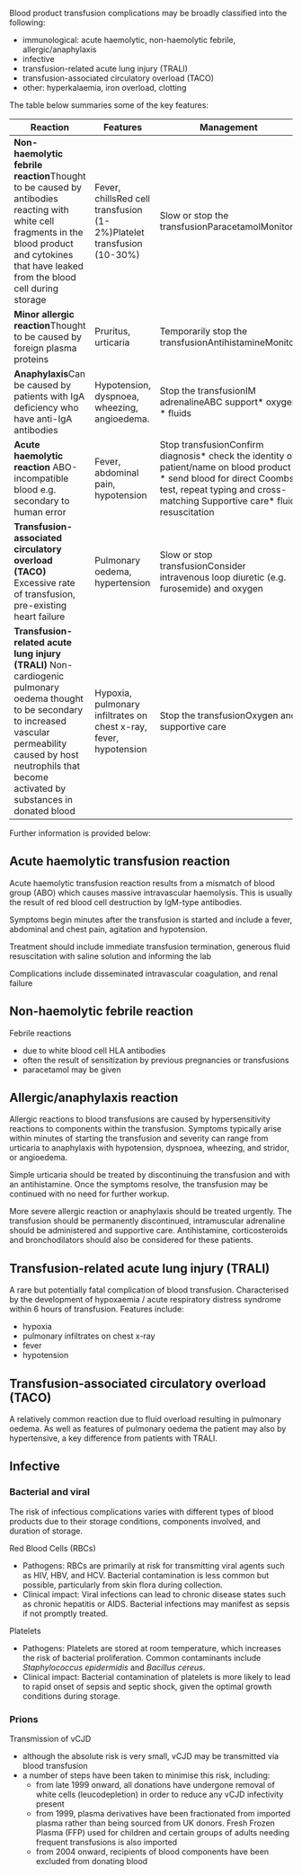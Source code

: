 Blood product transfusion complications may be broadly classified into the following:  
* immunological: acute haemolytic, non\-haemolytic febrile, allergic/anaphylaxis
* infective
* transfusion\-related acute lung injury (TRALI)
* transfusion\-associated circulatory overload (TACO)
* other: hyperkalaemia, iron overload, clotting

  
The table below summaries some of the key features:  
  


| Reaction | Features | Management |
| --- | --- | --- |
| **Non\-haemolytic febrile reaction**Thought to be caused by antibodies reacting with white cell fragments in the blood product and cytokines that have leaked from the blood cell during storage | Fever, chillsRed cell transfusion (1\-2%)Platelet transfusion (10\-30%) | Slow or stop the transfusionParacetamolMonitor |
| **Minor allergic reaction**Thought to be caused by foreign plasma proteins | Pruritus, urticaria | Temporarily stop the transfusionAntihistamineMonitor |
| **Anaphylaxis**Can be caused by patients with IgA deficiency who have anti\-IgA antibodies | Hypotension, dyspnoea, wheezing, angioedema. | Stop the transfusionIM adrenalineABC support* oxygen * fluids |
| **Acute haemolytic reaction** ABO\-incompatible blood e.g. secondary to human error | Fever, abdominal pain, hypotension | Stop transfusionConfirm diagnosis* check the identity of patient/name on blood product * send blood for direct Coombs test, repeat typing and cross\-matching  Supportive care* fluid resuscitation |
| **Transfusion\-associated circulatory overload (TACO)** Excessive rate of transfusion, pre\-existing heart failure | Pulmonary oedema, hypertension | Slow or stop transfusionConsider intravenous loop diuretic (e.g. furosemide) and oxygen |
| **Transfusion\-related acute lung injury (TRALI)** Non\-cardiogenic pulmonary oedema thought to be secondary to increased vascular permeability caused by host neutrophils that become activated by substances in donated blood | Hypoxia, pulmonary infiltrates on chest x\-ray, fever, hypotension | Stop the transfusionOxygen and supportive care |

  
Further information is provided below:  
  
Acute haemolytic transfusion reaction
-------------------------------------

  
Acute haemolytic transfusion reaction results from a mismatch of blood group (ABO) which causes massive intravascular haemolysis. This is usually the result of red blood cell destruction by IgM\-type antibodies.  
  
Symptoms begin minutes after the transfusion is started and include a fever, abdominal and chest pain, agitation and hypotension.  
   
Treatment should include immediate transfusion termination, generous fluid resuscitation with saline solution and informing the lab  
  
Complications include disseminated intravascular coagulation, and renal failure  
  
  
Non\-haemolytic febrile reaction
--------------------------------

  
Febrile reactions  
* due to white blood cell HLA antibodies
* often the result of sensitization by previous pregnancies or transfusions
* paracetamol may be given

  
  
Allergic/anaphylaxis reaction
-----------------------------

  
Allergic reactions to blood transfusions are caused by hypersensitivity reactions to components within the transfusion. Symptoms typically arise within minutes of starting the transfusion and severity can range from urticaria to anaphylaxis with hypotension, dyspnoea, wheezing, and stridor, or angioedema.   
  
Simple urticaria should be treated by discontinuing the transfusion and with an antihistamine. Once the symptoms resolve, the transfusion may be continued with no need for further workup.   
  
More severe allergic reaction or anaphylaxis should be treated urgently. The transfusion should be permanently discontinued, intramuscular adrenaline should be administered and supportive care. Antihistamine, corticosteroids and bronchodilators should also be considered for these patients.   
  
  
Transfusion\-related acute lung injury (TRALI)
----------------------------------------------

  
A rare but potentially fatal complication of blood transfusion. Characterised by the development of hypoxaemia / acute respiratory distress syndrome within 6 hours of transfusion. Features include:  
* hypoxia
* pulmonary infiltrates on chest x\-ray
* fever
* hypotension

  
  
Transfusion\-associated circulatory overload (TACO)
---------------------------------------------------

  
A relatively common reaction due to fluid overload resulting in pulmonary oedema. As well as features of pulmonary oedema the patient may also by hypertensive, a key difference from patients with TRALI.  
  
  
Infective
---------

  
### Bacterial and viral

  
The risk of infectious complications varies with different types of blood products due to their storage conditions, components involved, and duration of storage.  
  
Red Blood Cells (RBCs)  
* Pathogens: RBCs are primarily at risk for transmitting viral agents such as HIV, HBV, and HCV. Bacterial contamination is less common but possible, particularly from skin flora during collection.
* Clinical impact: Viral infections can lead to chronic disease states such as chronic hepatitis or AIDS. Bacterial infections may manifest as sepsis if not promptly treated.

  
Platelets  
* Pathogens: Platelets are stored at room temperature, which increases the risk of bacterial proliferation. Common contaminants include *Staphylococcus epidermidis* and *Bacillus cereus*.
* Clinical impact: Bacterial contamination of platelets is more likely to lead to rapid onset of sepsis and septic shock, given the optimal growth conditions during storage.

  
### Prions

  
Transmission of vCJD  
* although the absolute risk is very small, vCJD may be transmitted via blood transfusion
* a number of steps have been taken to minimise this risk, including:
	+ from late 1999 onward, all donations have undergone removal of white cells (leucodepletion) in order to reduce any vCJD infectivity present
	+ from 1999, plasma derivatives have been fractionated from imported plasma rather than being sourced from UK donors. Fresh Frozen Plasma (FFP) used for children and certain groups of adults needing frequent transfusions is also imported
	+ from 2004 onward, recipients of blood components have been excluded from donating blood
